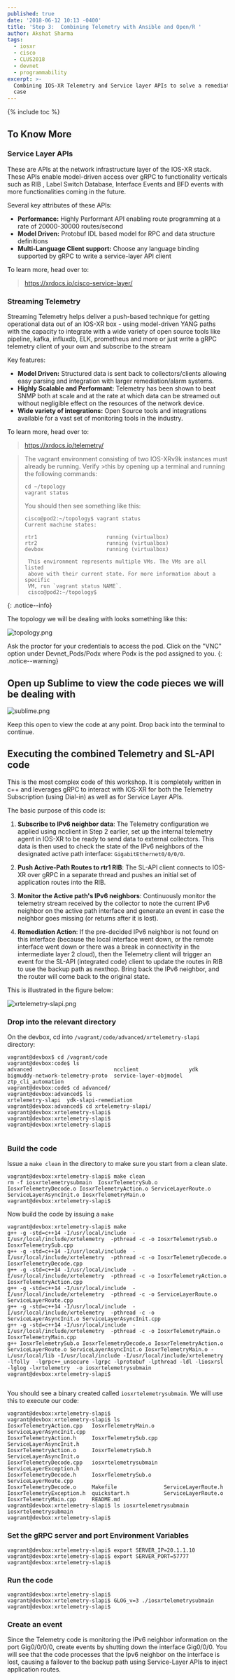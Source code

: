 ```yaml
---
published: true
date: '2018-06-12 10:13 -0400'
title: 'Step 3:  Combining Telemetry with Ansible and Open/R '
author: Akshat Sharma
tags:
  - iosxr
  - cisco
  - CLUS2018
  - devnet
  - programmability
excerpt: >-
  Combining IOS-XR Telemetry and Service layer APIs to solve a remediation use
  case
---
```


{% include toc %}

## To Know More


### Service Layer APIs

These are APIs at the network infrastructure layer of the IOS-XR stack. These APIs enable model-driven access over gRPC to functionality verticals such as RIB , Label Switch Database, Interface Events and BFD events with more functionalities coming in the future.

Several key attributes of these APIs:
*  **Performance:** Highly Performant API enabling route programming at a rate of 20000-30000 routes/second
*  **Model Driven:** Protobuf IDL based model for RPC and data structure definitions
*  **Multi-Language Client support:** Choose any language binding supported by gRPC to write a service-layer API client

To learn more, head over to:

><https://xrdocs.io/cisco-service-layer/>

### Streaming Telemetry

Streaming Telemetry helps deliver a push-based technique for getting operational data out of an IOS-XR box - using model-driven YANG paths with the capacity to integrate with a wide variety of open source tools like pipeline, kafka, influxdb, ELK, prometheus and more or just write a gRPC telemetry client of your own and subscribe to the stream

Key features:

*  **Model Driven:** Structured data is sent back to collectors/clients allowing easy parsing and integration with larger remediation/alarm systems.
*  **Highly Scalable and Performant:** Telemetry has been shown to beat SNMP both at scale and at the rate at which data can be streamed out without negligible effect on the resources of the network device.
*  **Wide variety of integrations:** Open Source tools and integrations available for a vast set of monitoring tools in the industry.

To learn more, head over to:

><https://xrdocs.io/telemetry/>


>The vagrant environment consisting of two IOS-XRv9k instances must already be running. Verify >this by opening up a terminal and running the following commands:
>
>  ```
>  cd ~/topology
>  vagrant status
>
>  ```
> You should then see something like this:
>  ```
>  cisco@pod2:~/topology$ vagrant status
>  Current machine states:
>
>  rtr1                      running (virtualbox)
>  rtr2                      running (virtualbox)
>  devbox                    running (virtualbox)
>
>   This environment represents multiple VMs. The VMs are all listed
>   above with their current state. For more information about a specific
>   VM, run `vagrant status NAME`.
>   cisco@pod2:~/topology$ 
>  ```

{: .notice--info}


The topology we will be dealing with looks something like this:

![topology.png]({{site.baseurl}}/images/topology.png)


Ask the proctor for your credentials to access the pod. Click on the "VNC" option under Devnet_Pods/Podx where Podx is the pod assigned to you.
{: .notice--warning}


## Open up Sublime to view the code pieces we will be dealing with
![sublime.png]({{site.baseurl}}/images/sublime.png)

Keep this open to view the code at any point. Drop back into the terminal to continue.




##  Executing the combined Telemetry and SL-API code

This is the most complex code of this workshop. It is completely written in c++ and leverages gRPC to interact with IOS-XR for both the Telemetry Subscription (using Dial-in) as well as for Service Layer APIs.

The basic purpose of this code is:

1)  **Subscribe to IPv6 neighbor data**:  The Telemetry configuration we applied using ncclient in
Step 2 earlier, set up the internal telemetry agent in IOS-XR to be ready to send data to external collectors. This data is then used to check the state of the IPv6 neighbors of the designated active path interface:  `GigabitEthernet0/0/0/0`.

2) **Push Active-Path Routes to rtr1 RIB**:  The SL-API client connects to IOS-XR over gRPC in a separate thread and pushes an initial set of application routes into the RIB.

3) **Monitor the Active path's IPv6 neighbors**: Continuously monitor the telemetry stream received by the collector to note the current IPv6 neighbor on the active path interface and generate an event in case the neighbor goes missing (or returns after it is lost).


4) **Remediation Action**: If the pre-decided IPv6 neighbor is not found on this interface (because the local interface went down, or the remote interface went down or there was a break in connectivity in the intermediate layer 2 cloud), then the Telemetry client will trigger an event for the SL-API  (integrated code) client to update the routes in RIB to use the backup path as nexthop.
Bring back the IPv6 neighbor, and the router will come back to the original state.



This is illustrated in the figure below:


![xrtelemetry-slapi.png]({{site.baseurl}}/images/xrtelemetry-slapi.png)


### Drop into the relevant directory

On the devbox, cd into `/vagrant/code/advanced/xrtelemetry-slapi` directory:

```
vagrant@devbox$ cd /vagrant/code
vagrant@devbox:code$ ls
advanced                          ncclient                ydk
bigmuddy-network-telemetry-proto  service-layer-objmodel  ztp_cli_automation
vagrant@devbox:code$ cd advanced/
vagrant@devbox:advanced$ ls
xrtelemetry-slapi  ydk-slapi-remediation
vagrant@devbox:advanced$ cd xrtelemetry-slapi/
vagrant@devbox:xrtelemetry-slapi$ 
vagrant@devbox:xrtelemetry-slapi$ 
vagrant@devbox:xrtelemetry-slapi$ 


```

### Build the code 

Issue a `make clean` in the directory to make sure you start from a clean slate.

```
vagrant@devbox:xrtelemetry-slapi$ make clean
rm -f iosxrtelemetrysubmain  IosxrTelemetrySub.o IosxrTelemetryDecode.o IosxrTelemetryAction.o ServiceLayerRoute.o ServiceLayerAsyncInit.o IosxrTelemetryMain.o
vagrant@devbox:xrtelemetry-slapi$
```


Now build the code by issuing a `make`


```
vagrant@devbox:xrtelemetry-slapi$ make
g++ -g -std=c++14 -I/usr/local/include  -I/usr/local/include/xrtelemetry  -pthread -c -o IosxrTelemetrySub.o IosxrTelemetrySub.cpp
g++ -g -std=c++14 -I/usr/local/include  -I/usr/local/include/xrtelemetry  -pthread -c -o IosxrTelemetryDecode.o IosxrTelemetryDecode.cpp
g++ -g -std=c++14 -I/usr/local/include  -I/usr/local/include/xrtelemetry  -pthread -c -o IosxrTelemetryAction.o IosxrTelemetryAction.cpp
g++ -g -std=c++14 -I/usr/local/include  -I/usr/local/include/xrtelemetry  -pthread -c -o ServiceLayerRoute.o ServiceLayerRoute.cpp
g++ -g -std=c++14 -I/usr/local/include  -I/usr/local/include/xrtelemetry  -pthread -c -o ServiceLayerAsyncInit.o ServiceLayerAsyncInit.cpp
g++ -g -std=c++14 -I/usr/local/include  -I/usr/local/include/xrtelemetry  -pthread -c -o IosxrTelemetryMain.o IosxrTelemetryMain.cpp
g++ IosxrTelemetrySub.o IosxrTelemetryDecode.o IosxrTelemetryAction.o ServiceLayerRoute.o ServiceLayerAsyncInit.o IosxrTelemetryMain.o -L/usr/local/lib -I/usr/local/include -I/usr/local/include/xrtelemetry -lfolly  -lgrpc++_unsecure -lgrpc -lprotobuf -lpthread -ldl -liosxrsl -lglog -lxrtelemetry  -o iosxrtelemetrysubmain
vagrant@devbox:xrtelemetry-slapi$ 


```



You should see a binary created called `iosxrtelemetrysubmain`. We will use this to execute our code:

```
vagrant@devbox:xrtelemetry-slapi$ 
vagrant@devbox:xrtelemetry-slapi$ ls
IosxrTelemetryAction.cpp   IosxrTelemetryMain.o   ServiceLayerAsyncInit.cpp
IosxrTelemetryAction.h     IosxrTelemetrySub.cpp  ServiceLayerAsyncInit.h
IosxrTelemetryAction.o     IosxrTelemetrySub.h    ServiceLayerAsyncInit.o
IosxrTelemetryDecode.cpp   iosxrtelemetrysubmain  ServiceLayerException.h
IosxrTelemetryDecode.h     IosxrTelemetrySub.o    ServiceLayerRoute.cpp
IosxrTelemetryDecode.o     Makefile               ServiceLayerRoute.h
IosxrTelemetryException.h  quickstart.h           ServiceLayerRoute.o
IosxrTelemetryMain.cpp     README.md
vagrant@devbox:xrtelemetry-slapi$ ls iosxrtelemetrysubmain 
iosxrtelemetrysubmain
vagrant@devbox:xrtelemetry-slapi$ 

```

### Set the gRPC server and port Environment Variables

    
```
vagrant@devbox:xrtelemetry-slapi$ export SERVER_IP=20.1.1.10
vagrant@devbox:xrtelemetry-slapi$ export SERVER_PORT=57777
vagrant@devbox:xrtelemetry-slapi$ 

```
    
    
### Run the code


```
vagrant@devbox:xrtelemetry-slapi$ 
vagrant@devbox:xrtelemetry-slapi$ GLOG_v=3 ./iosxrtelemetrysubmain
vagrant@devbox:xrtelemetry-slapi$ 

```


### Create an event

Since the Telemetry code is monitoring the IPv6 neighbor information on the port Gig0/0/0/0, create events by shutting down the interface Gig0/0/0.
You will see that the code processes that the Ipv6 neighbor on the interface is lost, causing a failover to the backup path using Service-Layer APIs to inject application routes.
